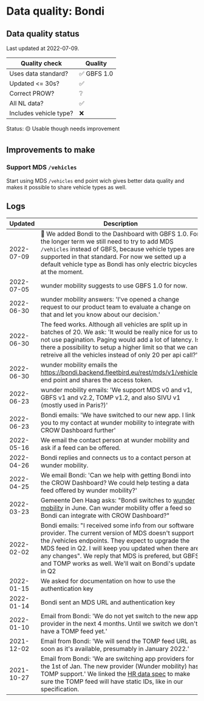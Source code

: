 # Data quality: Bondi

## Data quality status

Last updated at 2022-07-09.

| **Quality check**           | **Quality**
| --                          | --          |
| Uses data standard?         | ✅ GBFS 1.0
| Updated <= 30s?             | ✅
| Correct PROW?               | ❔
| All NL data?                | ✅
| Includes vehicle type?      | ❌

Status: 🟡 Usable though needs improvement

## Improvements to make

### Support MDS `/vehicles`

Start using MDS `/vehicles` end point wich gives better data quality and makes it possible to share vehicle types as well.

## Logs

| Updated    | Description
| ----       | ---
| 2022-07-09 | 🎉 We added Bondi to the Dashboard with GBFS 1.0. For the longer term we still need to try to add MDS `/vehicles` instead of GBFS, because vehicle types are supported in that standard. For now we setted up a default vehicle type as Bondi has only electric bicycles at the moment.
| 2022-07-05 | wunder mobility suggests to use GBFS 1.0 for now.
| 2022-06-30 | wunder mobility answers: 'I've opened a change request to our product team to evaluate a change on that and let you know about our decision.'
| 2022-06-30 | The feed works. Although all vehicles are split up in batches of 20. We ask: 'It would be really nice for us to not use pagination. Paging would add a lot of latency. Is there a possibility to setup a higher limit so that we can retreive all the vehicles instead of only 20 per api call?'
| 2022-06-30 | wunder mobility emails the https://bondi.backend.fleetbird.eu/rest/mds/v1/vehicles end point and shares the access token.
| 2022-06-23 | wunder mobility emails: 'We support MDS v0 and v1, GBFS v1 and v2.2, TOMP v1.2, and also SIVU v1 (mostly used in Paris?)'
| 2022-06-23 | Bondi emails: 'We have switched to our new app. I link you to my contact at wunder mobility to integrate with CROW Dashboard further'
| 2022-05-16 | We email the contact person at wunder mobility and ask if a feed can be offered.
| 2022-04-26 | Bondi replies and connects us to a contact person at wunder mobility. 
| 2022-04-25 | We email Bondi: 'Can we help with getting Bondi into the CROW Dashboard? We could help testing a data feed offered by wunder mobility?'
| 2022-03-23 | Gemeente Den Haag asks: "Bondi switches to [wunder mobility](https://www.wundermobility.com/) in June. Can wunder mobility offer a feed so Bondi can integrate with CROW Dashboard?"
| 2022-02-02 | Bondi emails: "I received some info from our software provider. The current version of MDS doesn't support the /vehicles endpoints. They expect to upgrade the MDS feed in Q2. I will keep you updated when there are any changes". We reply that MDS is prefered, but GBFS and TOMP works as well. We'll wait on Bondi's update in Q2
| 2022-01-15 | We asked for documentation on how to use the authentication key
| 2022-01-14 | Bondi sent an MDS URL and authentication key
| 2022-01-10 | Email from Bondi: 'We do not yet switch to the new app provider in the next 4 months. Until we switch we don't have a TOMP feed yet.'
| 2021-12-02 | Email from Bondi: 'We will send the TOMP feed URL as soon as it's available, presumably in January 2022.'
| 2021-10-27 | Email from Bondi: 'We are switching app providers for the 1st of Jan. The new provider (Wunder mobility) has TOMP support.' We linked the [HR data spec](https://docs.crow.nl/deelfietsdashboard/hr-dataspec/) to make sure the TOMP feed will have static IDs, like in our specification.
